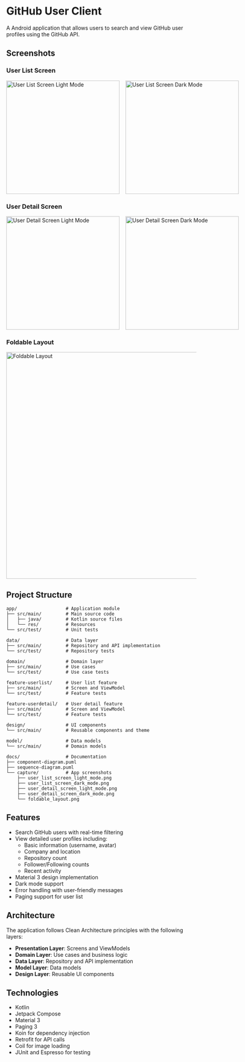# GitHub User Client

A Android application that allows users to search and view GitHub user profiles using the GitHub API.

## Screenshots

### User List Screen
<div style="display: flex; gap: 16px;">
  <img src="docs/capture/user_list_screen_light_mode.png" width="300" alt="User List Screen Light Mode">
  <img src="docs/capture/user_list_screen_dark_mode.png" width="300" alt="User List Screen Dark Mode">
</div>

### User Detail Screen
<div style="display: flex; gap: 16px;">
  <img src="docs/capture/user_detail_screen_light_mode.png" width="300" alt="User Detail Screen Light Mode">
  <img src="docs/capture/user_detail_screen_dark_mode.png" width="300" alt="User Detail Screen Dark Mode">
</div>

### Foldable Layout
<img src="docs/capture/foldable_layout.png" width="600" alt="Foldable Layout">

## Project Structure

```
app/                  # Application module
├── src/main/         # Main source code
│   ├── java/         # Kotlin source files
│   └── res/          # Resources
└── src/test/         # Unit tests

data/                 # Data layer
├── src/main/         # Repository and API implementation
└── src/test/         # Repository tests

domain/               # Domain layer
├── src/main/         # Use cases
└── src/test/         # Use case tests

feature-userlist/     # User list feature
├── src/main/         # Screen and ViewModel
└── src/test/         # Feature tests

feature-userdetail/   # User detail feature
├── src/main/         # Screen and ViewModel
└── src/test/         # Feature tests

design/               # UI components
└── src/main/         # Reusable components and theme

model/                # Data models
└── src/main/         # Domain models

docs/                 # Documentation
├── component-diagram.puml
├── sequence-diagram.puml
└── capture/          # App screenshots
    ├── user_list_screen_light_mode.png
    ├── user_list_screen_dark_mode.png
    ├── user_detail_screen_light_mode.png
    ├── user_detail_screen_dark_mode.png
    └── foldable_layout.png
```

## Features

- Search GitHub users with real-time filtering
- View detailed user profiles including:
  - Basic information (username, avatar)
  - Company and location
  - Repository count
  - Follower/Following counts
  - Recent activity
- Material 3 design implementation
- Dark mode support
- Error handling with user-friendly messages
- Paging support for user list

## Architecture

The application follows Clean Architecture principles with the following layers:

- **Presentation Layer**: Screens and ViewModels
- **Domain Layer**: Use cases and business logic
- **Data Layer**: Repository and API implementation
- **Model Layer**: Data models
- **Design Layer**: Reusable UI components

## Technologies

- Kotlin
- Jetpack Compose
- Material 3
- Paging 3
- Koin for dependency injection
- Retrofit for API calls
- Coil for image loading
- JUnit and Espresso for testing 